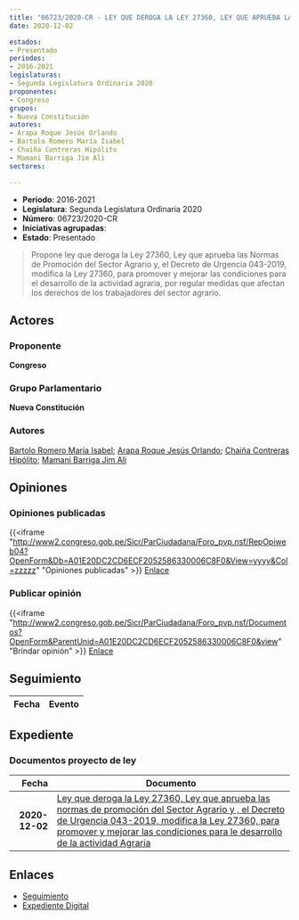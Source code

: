 ```yaml
---
title: "06723/2020-CR - LEY QUE DEROGA LA LEY 27360, LEY QUE APRUEBA LAS NORMAS DE PROMOCIÓN DEL SECTOR AGRARIO Y, EL DECRETO DE URGENCIA 043-2019, MODIFICA LA LEY 27360, PARA PROMOVER Y MEJOIRAR LAS CONDICIONES PARA EL DESARROLLO DE LA ACTIVIDAD AGRARIA"
date: 2020-12-02

estados:
- Presentado
periodos:
- 2016-2021
legislaturas:
- Segunda Legislatura Ordinaria 2020
proponentes:
- Congreso
grupos:
- Nueva Constitución
autores:
- Arapa Roque Jesús Orlando
- Bartolo Romero María Isabel
- Chaiña Contreras Hipólito
- Mamani Barriga Jim Ali
sectores:

---
```

- **Periodo**: 2016-2021
- **Legislatura**: Segunda Legislatura Ordinaria 2020
- **Número**: 06723/2020-CR
- **Iniciativas agrupadas**: 
- **Estado**: Presentado

> Propone ley que deroga la Ley 27360, Ley que aprueba las Normas de Promoción del Sector Agrario y, el Decreto de Urgencia 043-2019, modifica la Ley 27360, para promover y mejorar las condiciones para el desarrollo de la actividad agraria, por regular medidas que afectan los derechos de los trabajadores del sector agrario.


## Actores

### Proponente

**Congreso**

### Grupo Parlamentario

**Nueva Constitución**

### Autores

[Bartolo Romero María Isabel](mailto:mailto:mbartolo@congreso.gob.pe); [Arapa Roque Jesús Orlando](mailto:mailto:jarapa@congreso.gob.pe); [Chaiña Contreras Hipólito](mailto:mailto:hchaina@congreso.gob.pe); [Mamani Barriga Jim Ali](mailto:mailto:jmamani@congreso.gob.pe)

## Opiniones

### Opiniones publicadas

{{<iframe "http://www2.congreso.gob.pe/Sicr/ParCiudadana/Foro_pvp.nsf/RepOpiweb04?OpenForm&Db=A01E20DC2CD6ECF2052586330006C8F0&View=yyyy&Col=zzzzz" "Opiniones publicadas" >}}
[Enlace](http://www2.congreso.gob.pe/Sicr/ParCiudadana/Foro_pvp.nsf/RepOpiweb04?OpenForm&Db=A01E20DC2CD6ECF2052586330006C8F0&View=yyyy&Col=zzzzz)

### Publicar opinión

{{<iframe "http://www2.congreso.gob.pe/Sicr/ParCiudadana/Foro_pvp.nsf/Documentos?OpenForm&ParentUnid=A01E20DC2CD6ECF2052586330006C8F0&view" "Brindar opinión" >}}
[Enlace](http://www2.congreso.gob.pe/Sicr/ParCiudadana/Foro_pvp.nsf/Documentos?OpenForm&ParentUnid=A01E20DC2CD6ECF2052586330006C8F0&view)


## Seguimiento

| Fecha | Evento |
|------:|--------|


## Expediente

### Documentos proyecto de ley

| Fecha | Documento |
|------:|-----------|
| **2020-12-02** | [Ley que deroga la Ley 27360, Ley que aprueba las normas de promoción del Sector Agrario y , el Decreto de Urgencia 043-2019, modifica la Ley 27360, para promover y mejorar las condiciones para le desarrollo de la actividad Agraria](http://www.leyes.congreso.gob.pe/Documentos/2016_2021/Proyectos_de_Ley_y_de_Resoluciones_Legislativas/PL0672320201202.pdf) |

## Enlaces

- [Seguimiento](http://www2.congreso.gob.pe/Sicr/TraDocEstProc/CLProLey2016.nsf/f7fff46988ca05b1052578e100829cc7/2a71eae449479c410525863300127303?OpenDocument)
- [Expediente Digital](http://www2.congreso.gob.pe/Sicr/TraDocEstProc/Expvirt_2011.nsf/visbusqptramdoc1621/06723?opendocument)

